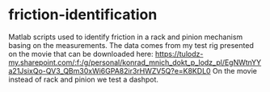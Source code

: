 # friction-identification
Matlab scripts used to identify friction in a rack and pinion mechanism basing on the measurements.
The data comes from my test rig presented on the movie that can be downloaded here:
https://tulodz-my.sharepoint.com/:f:/g/personal/konrad_mnich_dokt_p_lodz_pl/EgNWtnYYa21JsixQo-QV3_QBm30xWi6GPA82ir3rHWZV5Q?e=K8KDL0
On the movie instead of rack and pinion we test a dashpot.
